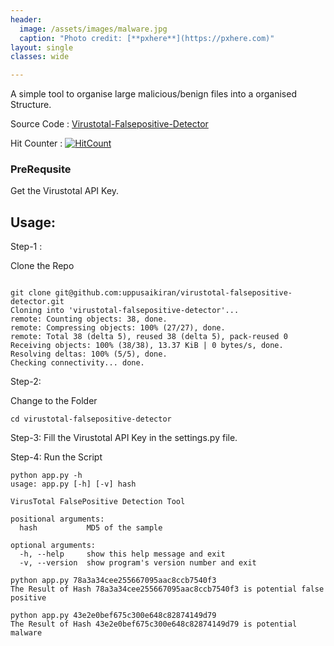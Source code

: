 ```yaml
---
header:
  image: /assets/images/malware.jpg
  caption: "Photo credit: [**pxhere**](https://pxhere.com)"
layout: single
classes: wide

---
```


A simple tool to organise large malicious/benign files into a organised Structure.

Source Code : [Virustotal-Falsepositive-Detector](https://github.com/uppusaikiran/virustotal-falsepositive-detector)

Hit Counter : [![HitCount](http://hits.dwyl.io/uppusaikiran/virustotal-falsepositive-detector.svg)](http://hits.dwyl.io/uppusaikiran/virustotal-falsepositive-detector)



### PreRequsite

Get the Virustotal API Key.

## Usage:


Step-1 :

Clone the Repo

```

git clone git@github.com:uppusaikiran/virustotal-falsepositive-detector.git
Cloning into 'virustotal-falsepositive-detector'...
remote: Counting objects: 38, done.
remote: Compressing objects: 100% (27/27), done.
remote: Total 38 (delta 5), reused 38 (delta 5), pack-reused 0
Receiving objects: 100% (38/38), 13.37 KiB | 0 bytes/s, done.
Resolving deltas: 100% (5/5), done.
Checking connectivity... done.

```
Step-2:

Change to the Folder
```
cd virustotal-falsepositive-detector
```

Step-3:
Fill the Virustotal API Key in the settings.py file.

Step-4:
Run the Script
```
python app.py -h
usage: app.py [-h] [-v] hash

VirusTotal FalsePositive Detection Tool

positional arguments:
  hash           MD5 of the sample

optional arguments:
  -h, --help     show this help message and exit
  -v, --version  show program's version number and exit

python app.py 78a3a34cee255667095aac8ccb7540f3
The Result of Hash 78a3a34cee255667095aac8ccb7540f3 is potential false positive

python app.py 43e2e0bef675c300e648c82874149d79
The Result of Hash 43e2e0bef675c300e648c82874149d79 is potential malware

```
